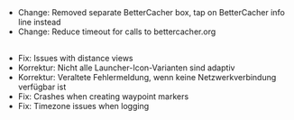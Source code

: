 ##
- Change: Removed separate BetterCacher box, tap on BetterCacher info line instead
- Change: Reduce timeout for calls to bettercacher.org

##
- Fix: Issues with distance views
- Korrektur: Nicht alle Launcher-Icon-Varianten sind adaptiv
- Korrektur: Veraltete Fehlermeldung, wenn keine Netzwerkverbindung verfügbar ist
- Fix: Crashes when creating waypoint markers
- Fix: Timezone issues when logging
